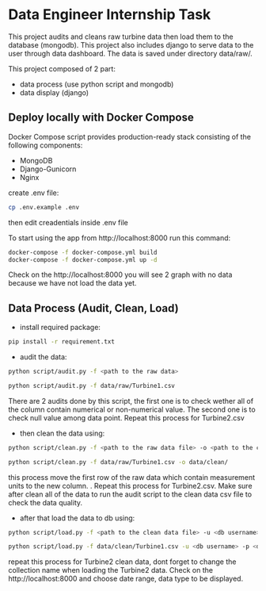 # Data Engineer Internship Task

This project audits and cleans raw turbine data then load them to the database (mongodb). This project also includes django to serve data to the user through data dashboard. The data is saved under directory data/raw/.  

This project composed of 2 part:
 - data process (use python script and mongodb)
 - data display (django)

## Deploy locally with Docker Compose

Docker Compose script provides production-ready stack consisting of the following components:
 - MongoDB
 - Django-Gunicorn
 - Nginx

create .env file:
```bash
cp .env.example .env
```
then edit creadentials inside .env file

To start using the app from http://localhost:8000 run this command:
```bash
docker-compose -f docker-compose.yml build
docker-compose -f docker-compose.yml up -d
```
Check on the http://localhost:8000 you will see 2 graph with no data because we have not load the data yet.

## Data Process (Audit, Clean, Load)

 - install required package:
```bash
pip install -r requirement.txt
```

 - audit the data:
```bash
python script/audit.py -f <path to the raw data>

python script/audit.py -f data/raw/Turbine1.csv
```
There are 2 audits done by this script, the first one is to check wether all of the column contain numerical or non-numerical value. The second one is to check null value among data point. Repeat this process for Turbine2.csv

 - then clean the data using: 
```bash
python script/clean.py -f <path to the raw data file> -o <path to the clean data folder>

python script/clean.py -f data/raw/Turbine1.csv -o data/clean/ 

```
this process move the first row of the raw data which contain measurement units to the new column. . Repeat this process for Turbine2.csv. Make sure after clean all of the data to run the audit script to the clean data csv file to check the data quality.

 - after that load the data to db using: 
```bash
python script/load.py -f <path to the clean data file> -u <db username> -p <db password> -a <db host> -d <database name> -c <collection name>

python script/load.py -f data/clean/Turbine1.csv -u <db username> -p <db password> -a localhost:27017 -d development -c turbine-1
```
repeat this process for Turbine2 clean data, dont forget to change the collection name when loading the Turbine2 data. Check on the http://localhost:8000 and choose date range, data type to be displayed.
